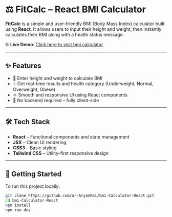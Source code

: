 # ⚖️ FitCalc – React BMI Calculator

**FitCalc** is a simple and user-friendly BMI (Body Mass Index) calculator built using **React**. It allows users to input their height and weight, then instantly calculates their BMI along with a health status message.

🌐 **Live Demo**: [Click here to visit bmi calculator](https://fit-calc.netlify.app/)

---

## ✨ Features

- 🔢 Enter height and weight to calculate BMI
- 💡 Get real-time results and health category (Underweight, Normal, Overweight, Obese)
- ⚛️ Smooth and responsive UI using React components
- 💾 No backend required – fully client-side

---

## 🛠 Tech Stack

- **React** – Functional components and state management
- **JSX** – Clean UI rendering
- **CSS3** – Basic styling
- **Tailwind CSS** – Utility-first responsive design

---

## 🚀 Getting Started

To run this project locally:

```bash
git clone https://github.com/ar-AryanRai/bmi-Calculator-React.git
cd bmi-Calculator-React
npm install
npm run dev
```
